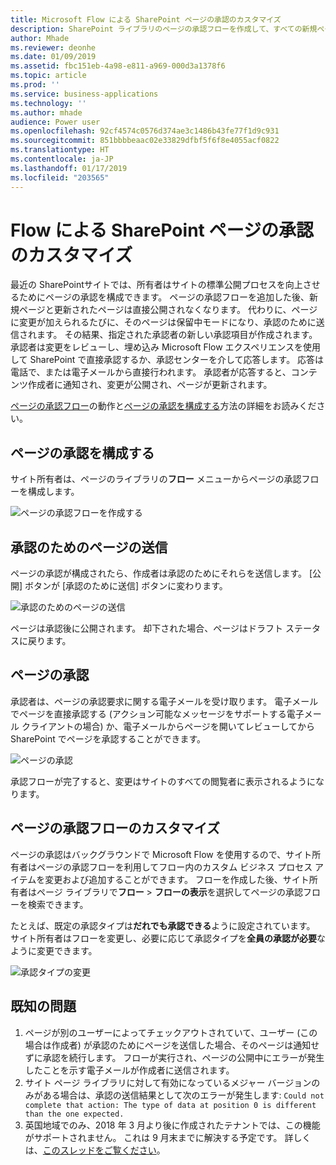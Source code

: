 ```yaml
---
title: Microsoft Flow による SharePoint ページの承認のカスタマイズ
description: SharePoint ライブラリのページの承認フローを作成して、すべての新規ページと更新されたページのレビュー プロセスを追加します。
author: Mhade
ms.reviewer: deonhe
ms.date: 01/09/2019
ms.assetid: fbc151eb-4a98-e811-a969-000d3a1378f6
ms.topic: article
ms.prod: ''
ms.service: business-applications
ms.technology: ''
ms.author: mhade
audience: Power user
ms.openlocfilehash: 92cf4574c0576d374ae3c1486b43fe77f1d9c931
ms.sourcegitcommit: 851bbbbeaac02e33829dfbf5f6f8e4055acf0822
ms.translationtype: HT
ms.contentlocale: ja-JP
ms.lasthandoff: 01/17/2019
ms.locfileid: "203565"
---
```

# <a name="customize-sharepoint-page-approvals-with-flow"></a>Flow による SharePoint ページの承認のカスタマイズ




最近の SharePointサイトでは、所有者はサイトの標準公開プロセスを向上させるためにページの承認を構成できます。 ページの承認フローを追加した後、新規ページと更新されたページは直接公開されなくなります。 代わりに、ページに変更が加えられるたびに、そのページは保留中モードになり、承認のために送信されます。 その結果、指定された承認者の新しい承認項目が作成されます。 承認者は変更をレビューし、埋め込み Microsoft Flow エクスペリエンスを使用して SharePoint で直接承認するか、承認センターを介して応答します。 応答は電話で、または電子メールから直接行われます。 承認者が応答すると、コンテンツ作成者に通知され、変更が公開され、ページが更新されます。

[ページの承認フロー](https://support.office.com/article/page-approval-flow-a8b2e689-d4a1-4639-8028-333c0ece30d9)の動作と[ページの承認を構成する](https://support.office.com/article/configure-page-approval-14ce6976-a0a7-427b-b4ab-d28d344a5222)方法の詳細をお読みください。

## <a name="configure-page-approval"></a>ページの承認を構成する

サイト所有者は、ページのライブラリの**フロー** メニューからページの承認フローを構成します。

![ページの承認フローを作成する](media/sharepoint-page-approvals-1.png "ページの承認フローを作成する")

## <a name="submitting-a-page-for-approval"></a>承認のためのページの送信

ページの承認が構成されたら、作成者は承認のためにそれらを送信します。 [公開] ボタンが [承認のために送信] ボタンに変わります。

![承認のためのページの送信](media/sharepoint-page-approvals-2.png "承認のためのページの送信")

ページは承認後に公開されます。 却下された場合、ページはドラフト ステータスに戻ります。

## <a name="approving-a-page"></a>ページの承認

承認者は、ページの承認要求に関する電子メールを受け取ります。 電子メールでページを直接承認する (アクション可能なメッセージをサポートする電子メール クライアントの場合) か、電子メールからページを開いてレビューしてから SharePoint でページを承認することができます。

![ページの承認](media/sharepoint-page-approvals-3.png "ページの承認")

承認フローが完了すると、変更はサイトのすべての閲覧者に表示されるようになります。

## <a name="customizing-the-page-approval-flow"></a>ページの承認フローのカスタマイズ

ページの承認はバックグラウンドで Microsoft Flow を使用するので、サイト所有者はページの承認フローを利用してフロー内のカスタム ビジネス プロセス アイテムを変更および追加することができます。 フローを作成した後、サイト所有者はページ ライブラリで**フロー** > **フローの表示**を選択してページの承認フローを検索できます。

たとえば、既定の承認タイプは**だれでも承認できる**ように設定されています。 サイト所有者はフローを変更し、必要に応じて承認タイプを**全員の承認が必要**なように変更できます。

![承認タイプの変更](media/sharepoint-page-approvals-4.png "承認タイプの変更")

## <a name="known-issues"></a>既知の問題

1. ページが別のユーザーによってチェックアウトされていて、ユーザー (この場合は作成者) が承認のためにページを送信した場合、そのページは通知せずに承認を続行します。 フローが実行され、ページの公開中にエラーが発生したことを示す電子メールが作成者に送信されます。 
2. サイト ページ ライブラリに対して有効になっているメジャー バージョンのみがある場合は、承認の送信結果として次のエラーが発生します: `Could not complete that action: The type of data at position 0 is different than the one expected.`
3. 英国地域でのみ、2018 年 3 月より後に作成されたテナントでは、この機能がサポートされません。 これは 9 月末までに解決する予定です。 詳しくは、[このスレッドをご覧ください](https://techcommunity.microsoft.com/t5/SharePoint/Announcing-SharePoint-page-approvals/m-p/225587/highlight/true#M20376)。
